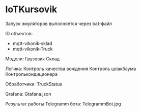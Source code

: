 # IoTKursovik
Запуск эмуляторов выполняется через bat-файл

ID объектов:
 - mqtt-vikonik-sklad
 - mqtt-vikonik-Truck

Модели:
  Грузовик
  Склад

Логика:
  Контроль качества вождения
  Контроль шлакбаума
  Контролькондиционера

Обработчики:
  TruckStatus
  
Grafana:
  Gtafana.json
  
Результат работы Telegramm бота:
  TelegrammBot.jpg
